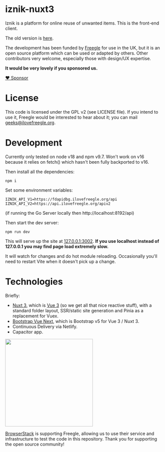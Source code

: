 # iznik-nuxt3

Iznik is a platform for online reuse of unwanted items.  This is the front-end client.  

The old  version is [here](https://github.com/Freegle/iznik-nuxt).

The development has been funded by [Freegle](https://www.ilovefreegle.org) for use in the UK,
but it is an open source platform which can be used or adapted by others.  Other contributors very welcome,
especially those with design/UX expertise.

**It would be very lovely if you sponsored us.**

[:heart: Sponsor](https://github.com/sponsors/Freegle)

License
=======

This code is licensed under the GPL v2 (see LICENSE file).  If you intend to use it, Freegle would be interested to
hear about it; you can mail <geeks@ilovefreegle.org>.

# Development

Currently only tested on node v18 and npm v9.7.  Won't work on v16 because it relies on fetch()
which hasn't been fully backported to v16.

Then install all the dependencies:
```
npm i
```

Set some environment variables:
```
IZNIK_API_V1=https://fdapidbg.ilovefreegle.org/api
IZNIK_API_V2=https://api.ilovefreegle.org/apiv2
```

(if running the Go Server locally then http://localhost:8192/api)

Then start the dev server:
```
npm run dev
```

This will serve up the site at [127.0.0.1:3002](http://127.0.0.1:3002).  **If you use localhost instead of 127.0.0.1 you may find page load extremely slow.**

It will watch for changes and do hot module reloading.  Occasionally you'll need to restart Vite when it doesn't 
pick up a change.

# Technologies

Briefly:
* [Nuxt 3](https://v3.nuxtjs.org/), which is [Vue 3](https://vuejs.org/) (so we get all
  that nice reactive stuff), with a standard folder layout, SSR/static site generation and Pinia as a replacement 
  for Vuex.
* [Bootstrap Vue Next](https://github.com/bootstrap-vue/bootstrap-vue-next/), which is Bootstrap v5 for Vue 3 / Nuxt 3.
* Continuous Delivery via Netlify.
* Capacitor app.

<img src="http://www.browserstack.com/images/layout/browserstack-logo-600x315.png" width="280"/>

[BrowserStack](http://www.browserstack.com) is supporting Freegle, allowing us to use their service and infrastructure to test the code in this repository. Thank you for supporting the open source community!
 
